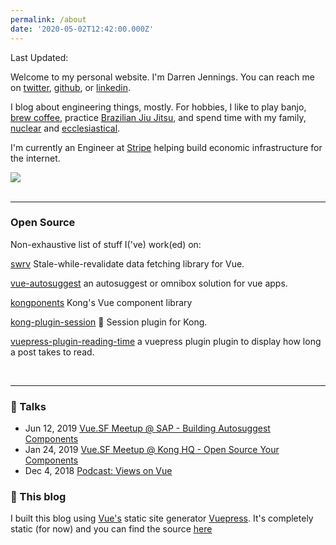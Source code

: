```yaml
---
permalink: /about
date: '2020-05-02T12:42:00.000Z'
---
```



<Avatar header-text="About Me"/>
<span class="d-flex color-black-300 type-sm"><span>Last Updated:&nbsp;</span><Date class=""/></span>

Welcome to my personal website. I'm Darren Jennings. You can reach me on
[twitter], [github], or [linkedin].

I blog about engineering things, mostly. For hobbies, I like to
play banjo, [brew coffee](https://www.thecoffeecompass.com/), practice
[Brazilian Jiu Jitsu](https://derbycitymartialarts.com/), and spend time with my
family, [nuclear](https://twitter.com/darrenjennings/status/1077663344767586304)
and [ecclesiastical](https://www.sojournchurch.com/).

I'm currently an Engineer at [Stripe] helping build economic infrastructure for
the internet.

<div class="w-100">
  <img class="w-100" src="https://guuu.s3.amazonaws.com/sliver.png"/>
</div>

<br>

---
### Open Source

Non-exhaustive list of stuff I('ve) work(ed) on:

<KCard hasShadow>
  <div class="px-5" slot="body">

[swrv](https://www.github.com/Kong/swrv) Stale-while-revalidate data fetching library
for Vue.

[vue-autosuggest](https://www.github.com/darrenjennings/vue-autosuggest) an
autosuggest or omnibox solution for vue apps.

[kongponents](https://github.com/Kong/kongponents) Kong's Vue component library

[kong-plugin-session](https://www.github.com/kong/kong-plugin-session) :cookie:
Session plugin for Kong.

[vuepress-plugin-reading-time](https://github.com/darrenjennings/vuepress-plugin-reading-time)
a vuepress plugin plugin to display how long a post takes to read.

  </div>
</KCard>
<br>

---

### :microphone: Talks

- Jun 12, 2019
  [Vue.SF Meetup @ SAP - Building Autosuggest Components](https://github.com/darrenjennings/vuejs-sf-june-2019)
- Jan 24, 2019
  [Vue.SF Meetup @ Kong HQ - Open Source Your Components](https://github.com/darrenjennings/vuejs-sf-january-2019)
- Dec 4, 2018
  [Podcast: Views on Vue](https://devchat.tv/views-on-vue/vov-046-component-composition-at-kong-with-darren-jennings/)

### :book: This blog

I built this blog using [Vue's](https://vuejs.org) static site generator
[Vuepress](https://vuepress.vuejs.org/). It's completely static (for now) and
you can find the source [here](https://www.github.com/darrenjennings/guuu.io)

[twitter]: https://twitter.com/darrenjennings
[github]: https://github.com/darrenjennings
[linkedin]: https://www.linkedin.com/in/darren-jennings
[vue]: https://vuejs.org
[stripe]: https://stripe.com
[open resty]: https://github.com/openresty/
